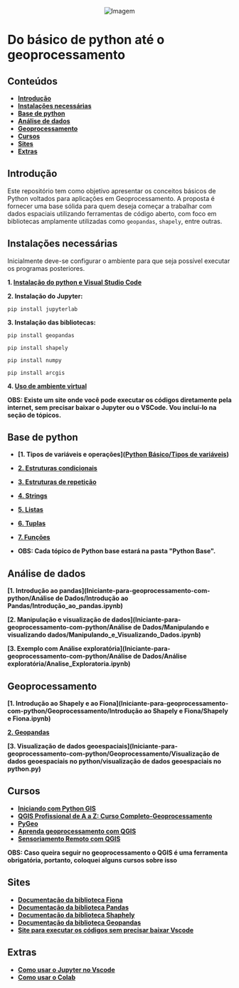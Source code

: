 <p align="center">
  <img src="https://github.com/user-attachments/assets/ce2b6395-ff8f-4633-b104-db1d67a62cc9" alt="Imagem" />
</p>

# Do básico de python até o geoprocessamento

## Conteúdos

- **[Introdução](#introdução)**
- **[Instalações necessárias](#instalações-necessárias)**
- **[Base de python](#base-de-python)**
- **[Análise de dados](#análise-de-dados)**
- **[Geoprocessamento](#geoprocessamento)**
- **[Cursos](#cursos)**
- **[Sites](#sites)**
- **[Extras](#extras)**
## Introdução

Este repositório tem como objetivo apresentar os conceitos básicos de Python voltados para aplicações em Geoprocessamento. A proposta é fornecer uma base sólida para quem deseja começar a trabalhar com dados espaciais utilizando ferramentas de código aberto, com foco em bibliotecas amplamente utilizadas como `geopandas`, `shapely`, entre outras.


## Instalações necessárias

Inicialmente deve-se configurar o ambiente para que seja possível executar os programas posteriores.

**1. [Instalação do python e Visual Studio Code](https://www.youtube.com/watch?v=R9dLGLVqK9Q)**

**2. Instalação do Jupyter:**

```
pip install jupyterlab

```
**3. Instalação das bibliotecas:**
```
pip install geopandas
```
```
pip install shapely

```

```
pip install numpy

```
```
pip install arcgis

```
**4. [Uso de ambiente virtual](https://www.youtube.com/watch?v=wOchmO8J7gA)**

**OBS: Existe um site onde você pode executar os códigos diretamente pela internet, sem precisar baixar o Jupyter ou o VSCode. Vou incluí-lo na seção de tópicos.**
## Base de python

- **[1. Tipos de variáveis e operações]([Python Básico/Tipos de variáveis](https://github.com/joaopaulomo/Iniciante-para-geoprocessamento-com-python/tree/main/Python%20Básico/Tipos%20de%20variáveis))**
- **[2. Estruturas condicionais](https://github.com/joaopaulomo/Iniciante-para-geoprocessamento-com-python/tree/main/2.%20Estruturas%20condicionais)**
- **[3. Estruturas de repetição](https://github.com/joaopaulomo/Iniciante-para-geoprocessamento-com-python/tree/main/3.%20Estruturas%20de%20repetição)**
- **[4. Strings](https://github.com/joaopaulomo/Iniciante-para-geoprocessamento-com-python/tree/main/4.%20Strings)**
- **[5. Listas](https://github.com/joaopaulomo/Iniciante-para-geoprocessamento-com-python/tree/main/5.%20Listas)**
- **[6. Tuplas](https://github.com/joaopaulomo/Iniciante-para-geoprocessamento-com-python/tree/main/6.%20Tuplas)**
- **[7. Funções](https://github.com/joaopaulomo/Iniciante-para-geoprocessamento-com-python/tree/main/7.%20Funções)**

- **OBS: Cada tópico de Python base estará na pasta "Python Base".**

## Análise de dados

**[1. Introdução ao pandas](Iniciante-para-geoprocessamento-com-python/Análise de Dados/Introdução ao Pandas/Introdução_ao_pandas.ipynb)**

**[2. Manipulação e visualização de dados](Iniciante-para-geoprocessamento-com-python/Análise de Dados/Manipulando e visualizando dados/Manipulando_e_Visualizando_Dados.ipynb)** 

**[3. Exemplo com Análise exploratória](Iniciante-para-geoprocessamento-com-python/Análise de Dados/Análise exploratória/Analise_Exploratoria.ipynb)**


## Geoprocessamento

**[1. Introdução ao Shapely e ao Fiona](Iniciante-para-geoprocessamento-com-python/Geoprocessamento/Introdução ao Shapely e Fiona/Shapely e Fiona.ipynb)**

**[2. Geopandas](Iniciante-para-geoprocessamento-com-python/Geoprocessamento/Geopandas/Geopandas.ipynb)**

**[3. Visualização de dados geoespaciais](Iniciante-para-geoprocessamento-com-python/Geoprocessamento/Visualização de dados geoespaciais no python/visualização de dados geoespaciais no python.py)**
## Cursos

- **[Iniciando com Python GIS](https://www.youtube.com/watch?v=R9dLGLVqK9Q)**
- **[QGIS Profissional de A a Z: Curso Completo-Geoprocessamento](https://www.udemy.com/course/qgis-profissional-de-a-a-z-curso-completo-geoprocessamento/?utm_source=adwords&utm_medium=udemyads&utm_campaign=MX_FF-CONV_BR_Search-NB_DSA_Beta_la.PT_Google&campaigntype=Search&portfolio=Brazil&language=PT&product=Course&test=&audience=DSA&topic=&priority=Beta&funnel=Conversion&utm_content=&utm_term=_._ag_164619373826_._ad_706585633190_._kw__._de_c_._dm__._pl__._ti_aud-2268488108639%3Adsa-2328541781035_._li_9198184_._pd__._&matchtype=&gad_source=1&gad_campaignid=21497093485&gclid=CjwKCAjwruXBBhArEiwACBRtHaZt2k13I6bdi4Fsuv6nKx2E73Yc5DTtamio5NP5KZM0gQWjdFJOrhoCzAoQAvD_BwE&couponCode=2021PM250,)**
- **[PyGeo](https://cursos.clickgeo.com.br/pygeo/)**
- **[Aprenda geoprocessamento com QGIS](https://www.udemy.com/course/aprenda-geoprocessamento-com-qgis/?couponCode=2021PM25)**
- **[Sensoriamento Remoto com QGIS](https://www.udemy.com/course/introducao-sensoriamento-remoto-com-qgis/?couponCode=2021PM25)**

**OBS: Caso queira seguir no geoprocessamento o QGIS é uma ferramenta obrigatória, portanto, coloquei alguns cursos sobre isso**



## Sites

- **[Documentação da biblioteca Fiona](https://fiona.readthedocs.io/en/latest/index.html)**
- **[Documentação da biblioteca Pandas](https://pandas.pydata.org/docs/index.html)**
- **[Documentação da biblioteca Shaphely](https://shapely.readthedocs.io/en/stable/)**
- **[Documentação da biblioteca Geopandas](https://geopandas.org/en/stable/)**
- **[Site para executar os códigos sem precisar baixar Vscode](https://colab.google)**
## Extras

- **[Como usar o Jupyter no Vscode](https://www.youtube.com/watch?v=2a87xGLDFTQ)**
- **[Como usar o Colab](https://www.youtube.com/watch?v=tvhKEDd3HZc&t=30s)**
